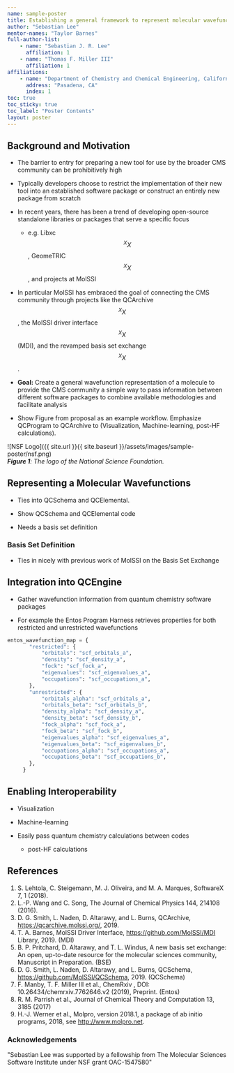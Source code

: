 ```yaml
---
name: sample-poster
title: Establishing a general framework to represent molecular wavefunctions and provide simple interoperability
author: "Sebastian Lee"
mentor-names: "Taylor Barnes"
full-author-list:
    - name: "Sebastian J. R. Lee"
      affiliation: 1
    - name: "Thomas F. Miller III"
      affiliation: 1
affiliations:
    - name: "Department of Chemistry and Chemical Engineering, California Institute of Technology"
      address: "Pasadena, CA"
      index: 1
toc: true
toc_sticky: true
toc_label: "Poster Contents"
layout: poster
---
```


## Background and Motivation
- The barrier to entry for preparing a new tool for use by the broader CMS community can be prohibitively high

- Typically developers choose to restrict the implementation of their new tool into an established software package or construct an entirely new package from scratch 

- In recent years, there has been a trend of developing open-source standalone libraries or packages that serve a specific focus 
    - e.g. Libxc$$^XX$$, GeomeTRIC$$^XX$$, and projects at MolSSI

- In particular MolSSI has embraced the goal of connecting the CMS community through projects like the QCArchive$$^XX$$, the MolSSI driver interface$$^XX$$ (MDI), and the revamped basis set exchange$$^XX$$. 

- **Goal:** Create a general wavefunction representation of a molecule to provide the CMS community a simple way to pass information between different software packages to combine available methodologies and facilitate analysis

- Show Figure from proposal as an example workflow. Emphasize QCProgram to QCArchive to (Visualization, Machine-learning, post-HF calculations).

![NSF Logo]({{ site.url }}{{ site.baseurl }}/assets/images/sample-poster/nsf.png)  
***Figure 1**: The logo of the National Science Foundation.*

## Representing a Molecular Wavefunctions
- Ties into QCSchema and QCElemental.
- Show QCSchema and QCElemental code

- Needs a basis set definition

### Basis Set Definition
- Ties in nicely with previous work of MolSSI on the Basis Set Exchange

## Integration into QCEngine
- Gather wavefunction information from quantum chemistry software packages

- For example the Entos Program Harness retrieves properties for both restricted and unrestricted wavefunctions
```python
entos_wavefunction_map = {
       "restricted": {
           "orbitals": "scf_orbitals_a",
           "density": "scf_density_a",
           "fock": "scf_fock_a",
           "eigenvalues": "scf_eigenvalues_a",
           "occupations": "scf_occupations_a",
       },
       "unrestricted": {
           "orbitals_alpha": "scf_orbitals_a",
           "orbitals_beta": "scf_orbitals_b",
           "density_alpha": "scf_density_a",
           "density_beta": "scf_density_b",
           "fock_alpha": "scf_fock_a",
           "fock_beta": "scf_fock_b",
           "eigenvalues_alpha": "scf_eigenvalues_a",
           "eigenvalues_beta": "scf_eigenvalues_b",
           "occupations_alpha": "scf_occupations_a",
           "occupations_beta": "scf_occupations_b",
       },
     }
```

## Enabling Interoperability

- Visualization

- Machine-learning

- Easily pass quantum chemistry calculations between codes
    - post-HF calculations


## References
1. S. Lehtola, C. Steigemann, M. J. Oliveira, and M. A. Marques, SoftwareX 7, 1 (2018).
2. L.-P. Wang and C. Song, The Journal of Chemical Physics 144, 214108 (2016).
3. D. G. Smith, L. Naden, D. Altarawy, and L. Burns, QCArchive, https://qcarchive.molssi.org/, 2019.
4. T. A. Barnes, MolSSI Driver Interface, https://github.com/MolSSI/MDI Library, 2019. (MDI)
5. B. P. Pritchard, D. Altarawy, and T. L. Windus, A new basis set exchange: An open, up-to-date resource for the molecular sciences community, Manuscript in Preparation. (BSE)
6. D. G. Smith, L. Naden, D. Altarawy, and L. Burns, QCSchema, https://github.com/MolSSI/QCSchema, 2019. (QCSchema)
7. F. Manby, T. F. Miller III et al., ChemRxiv , DOI: 10.26434/chemrxiv.7762646.v2 (2019), Preprint. (Entos)
8. R. M. Parrish et al., Journal of Chemical Theory and Computation 13, 3185 (2017)
9. H.-J. Werner et al., Molpro, version 2018.1, a package of ab initio programs, 2018, see http://www.molpro.net.

### Acknowledgements

"Sebastian Lee was supported by a fellowship from The Molecular Sciences Software Institute under NSF grant OAC-1547580"
